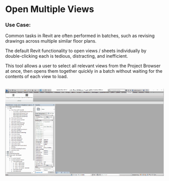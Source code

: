 # Open Multiple Views

### Use Case:

Common tasks in Revit are often performed in batches, such as revising drawings across multiple similar floor plans.

The default Revit functionality to open views / sheets individually by double-clicking each is tedious, distracting, and inefficient.

This tool allows a user to select all relevant views from the Project Browser at once, then opens them together quickly in a batch without waiting for the contents of each view to load.


<br/>

<img src="./Open Multi Views.gif" alt="pyRevit add-in in use" width="100%" height="56.25%">
